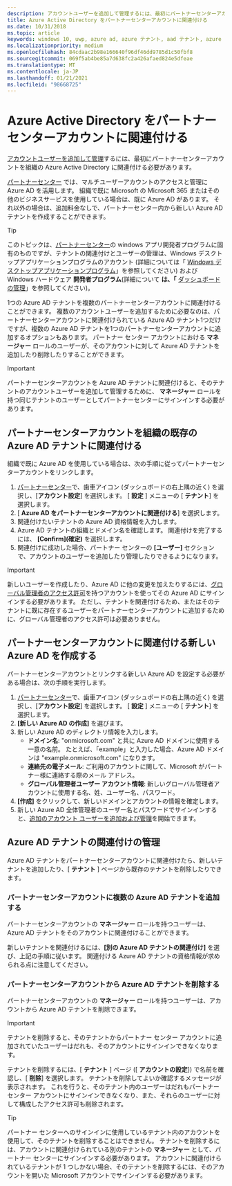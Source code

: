 ```yaml
---
description: アカウントユーザーを追加して管理するには、最初にパートナーセンターアカウントを組織の Azure Active Directory に関連付ける必要があります。
title: Azure Active Directory をパートナーセンターアカウントに関連付ける
ms.date: 10/31/2018
ms.topic: article
keywords: windows 10, uwp, azure ad, azure テナント, aad テナント, azure ad テナント, テナント管理, テナント
ms.localizationpriority: medium
ms.openlocfilehash: 84cdaac2b98e166640f96df46dd9785d1c50fbf8
ms.sourcegitcommit: 069f5ab4be85a7d638fc2a426afaed824e5dfeae
ms.translationtype: MT
ms.contentlocale: ja-JP
ms.lasthandoff: 01/21/2021
ms.locfileid: "98668725"
---
```

# <a name="associate-azure-active-directory-with-your-partner-center-account"></a>Azure Active Directory をパートナーセンターアカウントに関連付ける

[アカウントユーザーを追加して管理](add-users-groups-and-azure-ad-applications.md)するには、最初にパートナーセンターアカウントを組織の Azure Active Directory に関連付ける必要があります。 

[パートナーセンター](https://partner.microsoft.com/dashboard) では、マルチユーザーアカウントのアクセスと管理に Azure AD を活用します。 組織で既に Microsoft の Microsoft 365 またはその他のビジネスサービスを使用している場合は、既に Azure AD があります。 それ以外の場合は、追加料金なしで、パートナーセンター内から新しい Azure AD テナントを作成することができます。

> [!TIP]
> このトピックは、[パートナーセンター](https://partner.microsoft.com/dashboard)の windows アプリ開発者プログラムに固有のものですが、テナントの関連付けとユーザーの管理は、Windows デスクトップアプリケーションプログラムのアカウント (詳細については「 [Windows デスクトップアプリケーションプログラム](/windows/desktop/appxpkg/windows-desktop-application-program#add-and-manage-account-users)」を参照してください) および Windows ハードウェア **開発者プログラム**(詳細について **は、「** [ダッシュボードの管理](/windows-hardware/drivers/dashboard/dashboard-administration)」を参照してください)。

1つの Azure AD テナントを複数のパートナーセンターアカウントに関連付けることができます。 複数のアカウントユーザーを追加するために必要なのは、パートナーセンターアカウントに関連付けられている Azure AD テナント1つだけですが、複数の Azure AD テナントを1つのパートナーセンターアカウントに追加するオプションもあります。 パートナー センター アカウントにおける **マネージャー** ロールのユーザーが、そのアカウントに対して Azure AD テナントを追加したり削除したりすることができます。

> [!IMPORTANT]
> パートナーセンターアカウントを Azure AD テナントに関連付けると、そのテナントのアカウントユーザーを追加して管理するために、 **マネージャー** ロールを持つ同じテナントのユーザーとしてパートナーセンターにサインインする必要があります。


## <a name="associate-your-partner-center-account-with-your-organizations-existing-azure-ad-tenant"></a>パートナーセンターアカウントを組織の既存の Azure AD テナントに関連付ける

組織で既に Azure AD を使用している場合は、次の手順に従ってパートナーセンターアカウントをリンクします。

1.  [パートナーセンター](https://partner.microsoft.com/dashboard)で、歯車アイコン (ダッシュボードの右上隅の近く) を選択し、[**アカウント設定**] を選択します。 [ **設定** ] メニューの [ **テナント**] を選択します。
2.  [ **Azure AD をパートナーセンターアカウントに関連付ける**] を選択します。
3.  関連付けたいテナントの Azure AD 資格情報を入力します。
4.  Azure AD テナントの組織とドメイン名を確認します。 関連付けを完了するには、 **[Confirm]\(確定\)** を選択します。
5.  関連付けに成功した場合、パートナー センターの **[ユーザー]** セクションで、アカウントのユーザーを追加したり管理したりできるようになります。

> [!IMPORTANT]
> 新しいユーザーを作成したり、Azure AD に他の変更を加えたりするには、[グローバル管理者のアクセス許可](/azure/active-directory/users-groups-roles/directory-assign-admin-roles)を持つアカウントを使ってその Azure AD にサインインする必要があります。 ただし、テナントを関連付けるため、またはそのテナントに既に存在するユーザーをパートナーセンターアカウントに追加するために、グローバル管理者のアクセス許可は必要ありません。


## <a name="create-a-brand-new-azure-ad-to-associate-with-your-partner-center-account"></a>パートナーセンターアカウントに関連付ける新しい Azure AD を作成する

パートナーセンターアカウントとリンクする新しい Azure AD を設定する必要がある場合は、次の手順を実行します。

1.  [パートナーセンター](https://partner.microsoft.com/dashboard)で、歯車アイコン (ダッシュボードの右上隅の近く) を選択し、[**アカウント設定**] を選択します。 [ **設定** ] メニューの [ **テナント**] を選択します。
2.  **[新しい Azure AD の作成]** を選びます。
3.  新しい Azure AD のディレクトリ情報を入力します。
    - **ドメイン名**: "onmicrosoft.com" と共に Azure AD ドメインに使用する一意の名前。 たとえば、「example」と入力した場合、Azure AD ドメインは "example.onmicrosoft.com" になります。
    - **連絡先の電子メール**: ご利用のアカウントに関して、Microsoft がパートナー様に連絡する際のメール アドレス。
    - **グローバル管理者ユーザー アカウント情報**: 新しいグローバル管理者アカウントに使用する名、姓、ユーザー名、パスワード。
4.  **[作成]** をクリックして、新しいドメインとアカウントの情報を確定します。
5.  新しい Azure AD 全体管理者のユーザー名とパスワードでサインインすると、[追加のアカウント ユーザーを追加および管理](add-users-groups-and-azure-ad-applications.md)を開始できます。


## <a name="manage-azure-ad-tenant-associations"></a>Azure AD テナントの関連付けの管理

Azure AD テナントをパートナーセンターアカウントに関連付けたら、新しいテナントを追加したり、[ **テナント** ] ページから既存のテナントを削除したりできます。


### <a name="add-multiple-azure-ad-tenants-to-your-partner-center-account"></a>パートナーセンターアカウントに複数の Azure AD テナントを追加する

パートナーセンターアカウントの **マネージャー** ロールを持つユーザーは、Azure AD テナントをそのアカウントに関連付けることができます。

新しいテナントを関連付けるには、**[別の Azure AD テナントの関連付け]** を選び、上記の手順に従います。 関連付ける Azure AD テナントの資格情報が求められる点に注意してください。


### <a name="remove-an-azure-ad-tenant-from-your-partner-center-account"></a>パートナーセンターアカウントから Azure AD テナントを削除する

パートナーセンターアカウントの **マネージャー** ロールを持つユーザーは、アカウントから Azure AD テナントを削除できます。

> [!IMPORTANT]
> テナントを削除すると、そのテナントからパートナー センター アカウントに追加されていたユーザーはだれも、そのアカウントにサインインできなくなります。 

テナントを削除するには、[ **テナント** ] ページ ([ **アカウントの設定**]) で名前を確認し、[ **削除**] を選択します。 テナントを削除してよいか確認するメッセージが表示されます。 これを行うと、そのテナント内のユーザーはだれもパートナー センター アカウントにサインインできなくなり、また、それらのユーザーに対して構成したアクセス許可も削除されます。

> [!TIP]
> パートナー センターへのサインインに使用しているテナント内のアカウントを使用して、そのテナントを削除することはできません。 テナントを削除するには、アカウントに関連付けられている別のテナントの **マネージャー** として、パートナー センターにサインインする必要があります。 アカウントに関連付けられているテナントが 1 つしかない場合、そのテナントを削除するには、そのアカウントを開いた Microsoft アカウントでサインインする必要があります。
